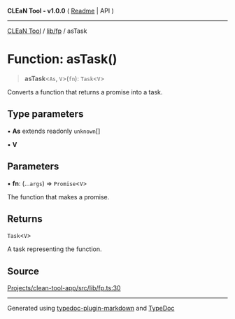 **CLEaN Tool - v1.0.0** ( [Readme](../../../README.md) \| API )

***

[CLEaN Tool](../../../modules.md) / [lib/fp](../README.md) / asTask

# Function: asTask()

> **asTask**\<`As`, `V`\>(`fn`): `Task`\<`V`\>

Converts a function that returns a promise into a task.

## Type parameters

▪ **As** extends readonly `unknown`[]

▪ **V**

## Parameters

▪ **fn**: (...`args`) => `Promise`\<`V`\>

The function that makes a promise.

## Returns

`Task`\<`V`\>

A task representing the function.

## Source

[Projects/clean-tool-app/src/lib/fp.ts:30](https://github.com/yuckyh/clean-tool-app/)

***

Generated using [typedoc-plugin-markdown](https://www.npmjs.com/package/typedoc-plugin-markdown) and [TypeDoc](https://typedoc.org/)
